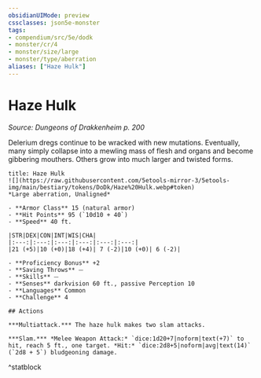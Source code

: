 ```yaml
---
obsidianUIMode: preview
cssclasses: json5e-monster
tags:
- compendium/src/5e/dodk
- monster/cr/4
- monster/size/large
- monster/type/aberration
aliases: ["Haze Hulk"]
---
```

# Haze Hulk
*Source: Dungeons of Drakkenheim p. 200*  

Delerium dregs continue to be wracked with new mutations. Eventually, many simply collapse into a mewling mass of flesh and organs and become gibbering mouthers. Others grow into much larger and twisted forms.

```ad-statblock
title: Haze Hulk
![](https://raw.githubusercontent.com/5etools-mirror-3/5etools-img/main/bestiary/tokens/DoDk/Haze%20Hulk.webp#token)
*Large aberration, Unaligned*

- **Armor Class** 15 (natural armor)
- **Hit Points** 95 (`10d10 + 40`)
- **Speed** 40 ft.

|STR|DEX|CON|INT|WIS|CHA|
|:---:|:---:|:---:|:---:|:---:|:---:|
|21 (+5)|10 (+0)|18 (+4)| 7 (-2)|10 (+0)| 6 (-2)|

- **Proficiency Bonus** +2
- **Saving Throws** ⏤
- **Skills** ⏤
- **Senses** darkvision 60 ft., passive Perception 10
- **Languages** Common
- **Challenge** 4

## Actions

***Multiattack.*** The haze hulk makes two slam attacks.

***Slam.*** *Melee Weapon Attack:* `dice:1d20+7|noform|text(+7)` to hit, reach 5 ft., one target. *Hit:* `dice:2d8+5|noform|avg|text(14)` (`2d8 + 5`) bludgeoning damage.
```
^statblock